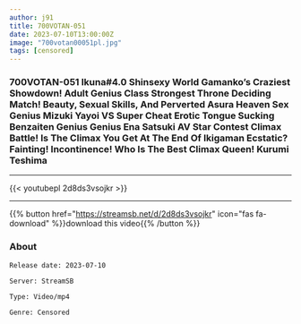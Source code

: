 ```yaml
---
author: j91
title: 700VOTAN-051
date: 2023-07-10T13:00:00Z
image: "700votan00051pl.jpg"
tags: [censored]
---
```


### 700VOTAN-051 Ikuna#4.0 Shinsexy World Gamanko’s Craziest Showdown! Adult Genius Class Strongest Throne Deciding Match! Beauty, Sexual Skills, And Perverted Asura Heaven Sex Genius Mizuki Yayoi VS Super Cheat Erotic Tongue Sucking Benzaiten Genius Genius Ena Satsuki AV Star Contest <Iki Gaman Crazy> Climax Battle! Is The Climax You Get At The End Of Ikigaman Ecstatic? Fainting! Incontinence! Who Is The Best Climax Queen! Kurumi Teshima
___

{{< youtubepl 2d8ds3vsojkr >}}
___

{{% button href="https://streamsb.net/d/2d8ds3vsojkr" icon="fas fa-download" %}}download this video{{% /button %}}
### About

`Release date: 2023-07-10`

`Server: StreamSB`

`Type: Video/mp4`

`Genre:	Censored`